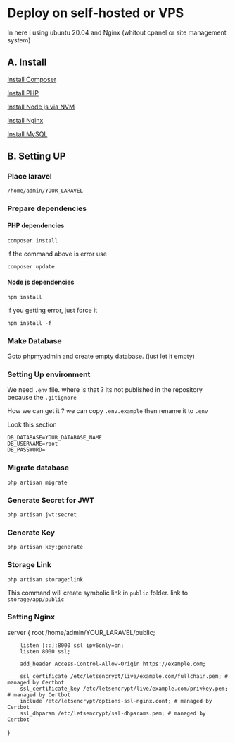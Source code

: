 # Deploy on self-hosted or VPS

In here i using ubuntu 20.04 and Nginx (whitout cpanel or site management system)

## A. Install

[Install Composer](https://getcomposer.org/download/)

[Install PHP](https://www.digitalocean.com/community/tutorials/how-to-install-php-8-1-and-set-up-a-local-development-environment-on-ubuntu-22-04)

[Install Node js via NVM](https://www.digitalocean.com/community/tutorials/how-to-install-node-js-on-ubuntu-20-04#option-3-installing-node-using-the-node-version-manager)

[Install Nginx](https://www.digitalocean.com/community/tutorials/how-to-install-nginx-on-ubuntu-20-04)

[Install MySQL](https://www.digitalocean.com/community/tutorials/how-to-install-mysql-on-ubuntu-20-04)

## B. Setting UP

### Place laravel

```
/home/admin/YOUR_LARAVEL
```

### Prepare dependencies

#### PHP dependencies

```
composer install
```

if the command above is error use

```
composer update
```

#### Node js dependencies

```
npm install
```

if you getting error, just force it

```
npm install -f
```

### Make Database

Goto phpmyadmin and create empty database. (just let it empty)

### Setting Up environment

We need `.env` file. where is that ? its not published in the repository because the `.gitignore`

How we can get it ? we can copy `.env.example` then rename it to `.env`

Look this section

```
DB_DATABASE=YOUR_DATABASE_NAME
DB_USERNAME=root
DB_PASSWORD=
```

### Migrate database

```
php artisan migrate
```

### Generate Secret for JWT

```
php artisan jwt:secret
```

### Generate Key

```
php artisan key:generate
```

### Storage Link

```
php artisan storage:link
```

This command will create symbolic link in `public` folder. link to `storage/app/public`

### Setting Nginx

server {
root /home/admin/YOUR_LARAVEL/public;

        listen [::]:8000 ssl ipv6only=on;
        listen 8000 ssl;

        add_header Access-Control-Allow-Origin https://example.com;

        ssl_certificate /etc/letsencrypt/live/example.com/fullchain.pem; # managed by Certbot
        ssl_certificate_key /etc/letsencrypt/live/example.com/privkey.pem; # managed by Certbot
        include /etc/letsencrypt/options-ssl-nginx.conf; # managed by Certbot
        ssl_dhparam /etc/letsencrypt/ssl-dhparams.pem; # managed by Certbot

}
